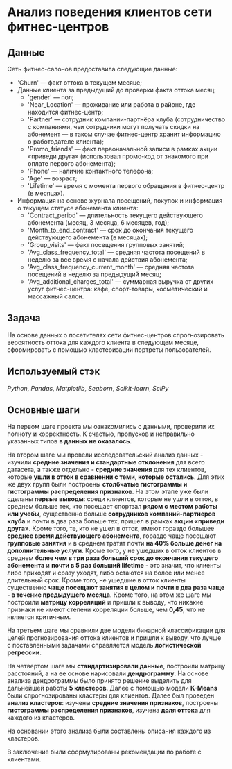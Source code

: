 # Анализ поведения клиентов сети фитнес-центров


## Данные

Сеть фитнес-салонов предоставила следующие данные:

- 'Churn' — факт оттока в текущем месяце;
- Данные клиента за предыдущий до проверки факта оттока месяц:
	- 'gender' — пол;
	- 'Near_Location' — проживание или работа в районе, где находится фитнес-центр;
	- 'Partner' — сотрудник компании-партнёра клуба (сотрудничество с компаниями, чьи сотрудники могут получать скидки на абонемент — в таком случае фитнес-центр хранит информацию о работодателе клиента);
	- 'Promo_friends' — факт первоначальной записи в рамках акции «приведи друга» (использовал промо-код от знакомого при оплате первого абонемента);
	- 'Phone' — наличие контактного телефона;
	- 'Age' — возраст;
	- 'Lifetime' — время с момента первого обращения в фитнес-центр (в месяцах).
- Информация на основе журнала посещений, покупок и информация о текущем статусе абонемента клиента:
	- 'Contract_period' — длительность текущего действующего абонемента (месяц, 3 месяца, 6 месяцев, год);
	- 'Month_to_end_contract' — срок до окончания текущего действующего абонемента (в месяцах);
	- 'Group_visits' — факт посещения групповых занятий;
	- 'Avg_class_frequency_total' — средняя частота посещений в неделю за все время с начала действия абонемента;
	- 'Avg_class_frequency_current_month' — средняя частота посещений в неделю за предыдущий месяц;
	- 'Avg_additional_charges_total' — суммарная выручка от других услуг фитнес-центра: кафе, спорт-товары, косметический и массажный салон.
	
## Задача

На основе данных о посетителях сети фитнес-центров спрогнозировать вероятность оттока для каждого клиента в следующем месяце, сформировать с помощью кластеризации портреты пользователей.

## Используемый стэк
*Python*, *Pandas*, *Matplotlib*, *Seaborn*, *Scikit-learn*, *SciPy* 

## Основные шаги

На первом шаге проекта мы ознакомились с данными, проверили их полноту и корректность. К счастью, пропусков и неправильно указанных типов <b>в данных не оказалось</b>.

На втором шаге мы провели исследовательский анализ данных - изучили <b>средние значения и стандартные отклонения</b> для всего датасета, а также отдельно - <b>средние значения</b> для тех клиентов, которые <b>ушли в отток в сравнении с теми, которые остались</b>. Для этих же двух групп были построены <b>столбчатые гистограммы и гистограммы распределения признаков</b>. На этом этапе уже были сделаны <b>первые выводы</b>: среди клиентов, которые не ушли в отток, в среднем больше тех, кто посещает спортзал <b>рядом с местом работы или учебы</b>, существенно больше <b>сотрудников компаний-партнеров клуба</b> и почти в два раза больше тех, пришел в рамках <b>акции «приведи друга»</b>. Кроме того, те, кто не ушел в отток, имеют гораздо большее <b>среднее время действующего абонемента</b>, гораздо чаще посещают <b>групповые занятия</b> и в среднем тратят почти <b>на 40% больше денег на дополнительные услуги</b>. Кроме того, у не ушедших в отток клиентов в среднем <b>более чем в три раза больший срок до окончания текущего абонемента</b> и <b>почти в 5 раз больший lifetime</b> - это значит, что клиенты либо приходят и сразу уходят, либо остаются на более или менее длительный срок. Кроме того, не ушедшие в отток клиенты существенно <b>чаще посещают занятия в целом и почти в два раза чаще - в течение предыдущего месяца</b>. Кроме того, на этом же шаге мы построили <b>матрицу корреляций</b> и пришли к выводу, что никакие признаки не имеют степени корреляции больше, чем <b>0,45</b>, что не является критичным.

На третьем шаге мы сравнили две модели бинарной классификации для целей прогнозирования оттока клиентов и пришли к выводу, что лучше с поставленными задачами справляется модель <b>логистической регрессии</b>.

На четвертом шаге мы <b>стандартизировали данные</b>, построили матрицу расстояний, а на ее основе нарисовали <b>дендрограмму</b>. На основе анализа дендрограммы было принято решение выделить для дальнейшей работы <b>5 кластеров</b>. Далее с помощью модели <b>K-Means</b> были спрогнозированы кластеры для клиентов. Далее был проведен <b>анализ кластеров</b>: изучены <b>средние значения признаков</b>, построены <b>гистограммы распределения признаков</b>, изучена <b>доля оттока</b> для каждого из кластеров. 

На основании этого анализа были составлены описания каждого из кластеров.

В заключение были сформулированы рекомендации по работе с клиентами.


